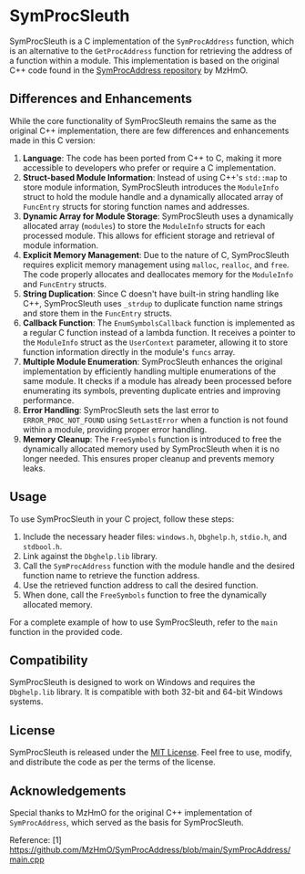 
# SymProcSleuth

SymProcSleuth is a C implementation of the `SymProcAddress` function, which is an alternative to the `GetProcAddress` function for retrieving the address of a function within a module. This implementation is based on the original C++ code found in the [SymProcAddress repository](https://github.com/MzHmO/SymProcAddress/blob/main/SymProcAddress/main.cpp) by MzHmO.

## Differences and Enhancements

While the core functionality of SymProcSleuth remains the same as the original C++ implementation, there are few differences and enhancements made in this C version:

1. **Language**: The code has been ported from C++ to C, making it more accessible to developers who prefer or require a C implementation.
2. **Struct-based Module Information**: Instead of using C++'s `std::map` to store module information, SymProcSleuth introduces the `ModuleInfo` struct to hold the module handle and a dynamically allocated array of `FuncEntry` structs for storing function names and addresses.
3. **Dynamic Array for Module Storage**: SymProcSleuth uses a dynamically allocated array (`modules`) to store the `ModuleInfo` structs for each processed module. This allows for efficient storage and retrieval of module information.
4. **Explicit Memory Management**: Due to the nature of C, SymProcSleuth requires explicit memory management using `malloc`, `realloc`, and `free`. The code properly allocates and deallocates memory for the `ModuleInfo` and `FuncEntry` structs.
5. **String Duplication**: Since C doesn't have built-in string handling like C++, SymProcSleuth uses `_strdup` to duplicate function name strings and store them in the `FuncEntry` structs.
6. **Callback Function**: The `EnumSymbolsCallback` function is implemented as a regular C function instead of a lambda function. It receives a pointer to the `ModuleInfo` struct as the `UserContext` parameter, allowing it to store function information directly in the module's `funcs` array.
7. **Multiple Module Enumeration**: SymProcSleuth enhances the original implementation by efficiently handling multiple enumerations of the same module. It checks if a module has already been processed before enumerating its symbols, preventing duplicate entries and improving performance.
8. **Error Handling**: SymProcSleuth sets the last error to `ERROR_PROC_NOT_FOUND` using `SetLastError` when a function is not found within a module, providing proper error handling.
9. **Memory Cleanup**: The `FreeSymbols` function is introduced to free the dynamically allocated memory used by SymProcSleuth when it is no longer needed. This ensures proper cleanup and prevents memory leaks.

## Usage

To use SymProcSleuth in your C project, follow these steps:

1. Include the necessary header files: `windows.h`, `Dbghelp.h`, `stdio.h`, and `stdbool.h`.
2. Link against the `Dbghelp.lib` library.
3. Call the `SymProcAddress` function with the module handle and the desired function name to retrieve the function address.
4. Use the retrieved function address to call the desired function.
5. When done, call the `FreeSymbols` function to free the dynamically allocated memory.

For a complete example of how to use SymProcSleuth, refer to the `main` function in the provided code.

## Compatibility

SymProcSleuth is designed to work on Windows and requires the `Dbghelp.lib` library. It is compatible with both 32-bit and 64-bit Windows systems.

## License

SymProcSleuth is released under the [MIT License](LICENSE). Feel free to use, modify, and distribute the code as per the terms of the license.

## Acknowledgements

Special thanks to MzHmO for the original C++ implementation of `SymProcAddress`, which served as the basis for SymProcSleuth.

Reference:
[1] https://github.com/MzHmO/SymProcAddress/blob/main/SymProcAddress/main.cpp
